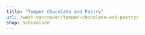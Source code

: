 ```yaml
---
title: "Temper Chocolate and Pastry"
url: /west-vancouver/temper-chocolate-and-pastry/
shop: Schokolade
---
```

